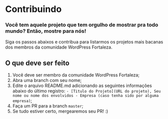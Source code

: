 # Contribuindo

### Você tem aquele projeto que tem orgulho de mostrar pra todo mundo? Então, mostre para nós! 

Siga os passos abaixos e contribua para listarmos os projetos mais bacanas dos membros da comunidade WordPress Fortaleza.

## O que deve ser feito

1. Você deve ser membro da comunidade WordPress Fortaleza;
2. Abra uma branch com seu nome;
3. Edite o arquivo README.md adicionando as seguintes informações abaixo do último registro: `- [Titulo do Projeto](URL do projeto), Seu nome ou nome dos envolvidos - Empresa (caso tenha sido por alguma empresa)`;
4. Faça um PR para a branch `master`;
5. Se tudo estiver certo, mergearemos seu PR! :)
